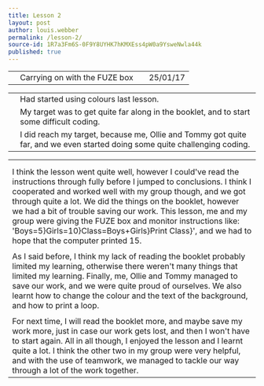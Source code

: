 ```yaml
---
title: Lesson 2
layout: post
author: louis.webber
permalink: /lesson-2/
source-id: 1R7a3Fm6S-0F9Y8UYHK7hKMXEss4pW0a9YsweNwla44k
published: true
---
```

<table>
  <tr>
    <td></td>
    <td> Carrying on with the FUZE box</td>
    <td></td>
    <td>     25/01/17</td>
  </tr>
</table>


<table>
  <tr>
    <td></td>
    <td>Had started using colours last lesson.</td>
  </tr>
  <tr>
    <td></td>
    <td>My target was to get quite far along in the booklet, and to start some difficult coding.</td>
  </tr>
  <tr>
    <td></td>
    <td>I did reach my target, because me, Ollie and Tommy got quite far, and we even started doing some quite challenging coding.</td>
  </tr>
</table>


<table>
  <tr>
    <td></td>
  </tr>
  <tr>
    <td></td>
  </tr>
  <tr>
    <td>I think the lesson went quite well, however I could've read the instructions through fully before I jumped to conclusions. I think I cooperated and worked well with my group though, and we got through quite a lot. We did the things on the booklet, however we had a bit of trouble saving our work. This lesson, me and my group were giving the FUZE box and monitor instructions like: 'Boys=5}Girls=10}Class=Boys+Girls}Print Class}', and we had to hope that the computer printed 15.</td>
  </tr>
  <tr>
    <td></td>
  </tr>
  <tr>
    <td>As I said before, I think my lack of reading the booklet probably limited my learning, otherwise there weren't many things that limited my learning. Finally, me, Ollie and Tommy managed to save our work, and we were quite proud of ourselves. We also learnt how to change the colour and the text of the background, and how to print a loop.</td>
  </tr>
  <tr>
    <td></td>
  </tr>
  <tr>
    <td>For next time, I will read the booklet more, and maybe save my work more, just in case our work gets lost, and then I won't have to start again. All in all though, I enjoyed the lesson and I learnt quite a lot. I think the other two in my group were very helpful, and with the use of teamwork, we managed to tackle our way through a lot of the work together.</td>
  </tr>
</table>


